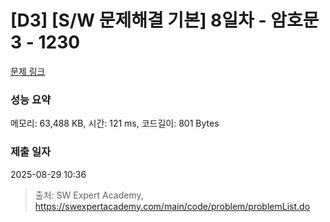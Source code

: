 # [D3] [S/W 문제해결 기본] 8일차 - 암호문3 - 1230 

[문제 링크](https://swexpertacademy.com/main/code/problem/problemDetail.do?contestProbId=AV14zIwqAHwCFAYD) 

### 성능 요약

메모리: 63,488 KB, 시간: 121 ms, 코드길이: 801 Bytes

### 제출 일자

2025-08-29 10:36



> 출처: SW Expert Academy, https://swexpertacademy.com/main/code/problem/problemList.do